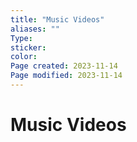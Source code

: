 ```yaml
---
title: "Music Videos"
aliases: ""
Type: 
sticker: 
color: 
Page created: 2023-11-14
Page modified: 2023-11-14
---
```


# Music Videos
